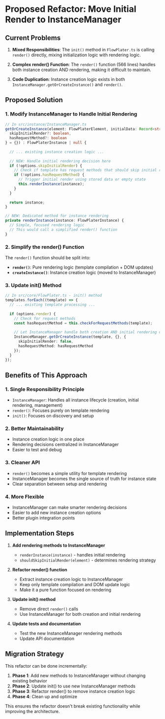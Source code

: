 # Proposed Refactor: Move Initial Render to InstanceManager

## Current Problems

1. **Mixed Responsibilities**: The `init()` method in `FlowPlater.ts` is calling `render()` directly, mixing initialization logic with rendering logic.

2. **Complex render() Function**: The `render()` function (566 lines) handles both instance creation AND rendering, making it difficult to maintain.

3. **Code Duplication**: Instance creation logic exists in both `InstanceManager.getOrCreateInstance()` and `render()`.

## Proposed Solution

### 1. Modify InstanceManager to Handle Initial Rendering

```typescript
// In src/instance/InstanceManager.ts
getOrCreateInstance(element: FlowPlaterElement, initialData: Record<string, any> = {}, options: { 
  skipInitialRender?: boolean,
  hasRequestMethod?: boolean 
} = {}) : FlowPlaterInstance | null {
  
  // ... existing instance creation logic ...
  
  // NEW: Handle initial rendering decision here
  if (!options.skipInitialRender) {
    // Check if template has request methods that should skip initial render
    if (!options.hasRequestMethod) {
      // Trigger initial render using stored data or empty state
      this.renderInstance(instance);
    }
  }
  
  return instance;
}

// NEW: Dedicated method for instance rendering
private renderInstance(instance: FlowPlaterInstance) {
  // Simple, focused rendering logic
  // This would call a simplified render() function
}
```

### 2. Simplify the render() Function

The `render()` function should be split into:

- **`render()`**: Pure rendering logic (template compilation + DOM updates)
- **`createInstance()`**: Instance creation logic (moved to InstanceManager)

### 3. Update init() Method

```typescript
// In src/core/FlowPlater.ts - init() method
templates.forEach((template) => {
  // ... existing template processing ...
  
  if (options.render) {
    // Check for request methods
    const hasRequestMethod = this.checkForRequestMethods(template);
    
    // Let InstanceManager handle both creation AND initial rendering decision
    InstanceManager.getOrCreateInstance(template, {}, {
      skipInitialRender: false,
      hasRequestMethod: hasRequestMethod
    });
  }
});
```

## Benefits of This Approach

### 1. **Single Responsibility Principle**
- `InstanceManager`: Handles all instance lifecycle (creation, initial rendering, management)
- `render()`: Focuses purely on template rendering
- `init()`: Focuses on discovery and setup

### 2. **Better Maintainability**
- Instance creation logic in one place
- Rendering decisions centralized in InstanceManager
- Easier to test and debug

### 3. **Cleaner API**
- `render()` becomes a simple utility for template rendering
- InstanceManager becomes the single source of truth for instance state
- Clear separation between setup and rendering

### 4. **More Flexible**
- InstanceManager can make smarter rendering decisions
- Easier to add new instance creation options
- Better plugin integration points

## Implementation Steps

1. **Add rendering methods to InstanceManager**
   - `renderInstance(instance)` - handles initial rendering
   - `shouldSkipInitialRender(element)` - determines rendering strategy

2. **Refactor render() function**
   - Extract instance creation logic to InstanceManager
   - Keep only template compilation and DOM update logic
   - Make it a pure function focused on rendering

3. **Update init() method**
   - Remove direct `render()` calls
   - Use InstanceManager for both creation and initial rendering

4. **Update tests and documentation**
   - Test the new InstanceManager rendering methods
   - Update API documentation

## Migration Strategy

This refactor can be done incrementally:

1. **Phase 1**: Add new methods to InstanceManager without changing existing behavior
2. **Phase 2**: Update init() to use new InstanceManager methods
3. **Phase 3**: Refactor render() to remove instance creation logic
4. **Phase 4**: Clean up and optimize

This ensures the refactor doesn't break existing functionality while improving the architecture.